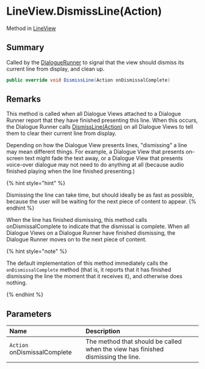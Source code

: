 # LineView.DismissLine(Action)

Method in [LineView](/docs/api/csharp/yarn.unity.lineview.md)

## Summary


Called by the  <a href="yarn.unity.dialoguerunner.md">DialogueRunner</a>  to signal that the view
should dismiss its current line from display, and clean up.


```csharp
public override void DismissLine(Action onDismissalComplete)
```

## Remarks

<p>
This method is called when all Dialogue Views attached to a Dialogue
Runner report that they have finished presenting this line. When
this occurs, the Dialogue Runner calls <a href="yarn.unity.dialogueviewbase.dismissline.md">DismissLine(Action)</a> on
all Dialogue Views to tell them to clear their current line from
display.</p> <p>Depending on how the Dialogue View presents lines,
"dismissing" a line may mean different things. For example, a
Dialogue View that presents on-screen text might fade the text away,
or a Dialogue View that presents voice-over dialogue may not need to
do anything at all (because audio finished playing when the line
finished presenting.)
</p> <p>
{% hint style="hint" %}

Dismissing the line can take time, but should ideally be as fast as
possible, because the user will be waiting for the next piece of
content to appear. 
{% endhint %}
</p> <p>
When the line has finished dismissing, this method calls
onDismissalComplete to indicate that the dismissal is complete. When
all Dialogue Views on a Dialogue Runner have finished dismissing,
the Dialogue Runner moves on to the next piece of content.
</p> <p>
{% hint style="note" %}

The default implementation of this method immediately calls the
<code>onDismissalComplete</code> method (that is, it reports
that it has finished dismissing the line the moment that it receives
it), and otherwise does nothing.

{% endhint %}
</p>

## Parameters

|Name|Description|
|:---|:---|
|`Action` onDismissalComplete|The method that should be called when the view has finished dismissing the line.|

